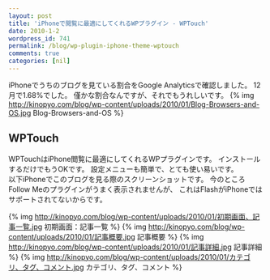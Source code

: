 ```yaml
---
layout: post
title: 'iPhoneで閲覧に最適にしてくれるWPプラグイン - WPTouch'
date: 2010-1-2
wordpress_id: 741
permalink: /blog/wp-plugin-iphone-theme-wptouch
comments: true
categories: [nil]
---
```

iPhoneでうちのブログを見ている割合をGoogle Analyticsで確認しました。
12月で1.68%でした。
僅かな割合なんですが、それでもうれしいです。
{% img http://kinopyo.com/blog/wp-content/uploads/2010/01/Blog-Browsers-and-OS.jpg Blog-Browsers-and-OS %}

## WPTouch
WPTouchはiPhone閲覧に最適にしてくれるWPプラグインです。
インストールするだけでもうOKです。
設定メニューも簡単で、とても使い易いです。
<br/>
以下iPhoneでこのブログを見る際のスクリーンショットです。
今のところFollow Meのプラグインがうまく表示されませんが、
これはFlashがiPhoneではサポートされてないからです。

{% img http://kinopyo.com/blog/wp-content/uploads/2010/01/初期画面、記事一覧.jpg 初期画面：記事一覧 %}
{% img http://kinopyo.com/blog/wp-content/uploads/2010/01/記事概要.jpg 記事概要 %}
{% img http://kinopyo.com/blog/wp-content/uploads/2010/01/記事詳細.jpg 記事詳細 %}
{% img http://kinopyo.com/blog/wp-content/uploads/2010/01/カテゴリ、タグ、コメント.jpg カテゴリ、タグ、コメント %}
